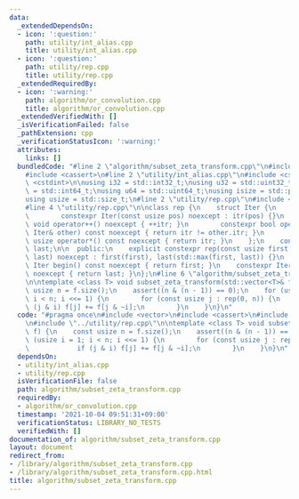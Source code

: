 ```yaml
---
data:
  _extendedDependsOn:
  - icon: ':question:'
    path: utility/int_alias.cpp
    title: utility/int_alias.cpp
  - icon: ':question:'
    path: utility/rep.cpp
    title: utility/rep.cpp
  _extendedRequiredBy:
  - icon: ':warning:'
    path: algorithm/or_convolution.cpp
    title: algorithm/or_convolution.cpp
  _extendedVerifiedWith: []
  _isVerificationFailed: false
  _pathExtension: cpp
  _verificationStatusIcon: ':warning:'
  attributes:
    links: []
  bundledCode: "#line 2 \"algorithm/subset_zeta_transform.cpp\"\n#include <vector>\n\
    #include <cassert>\n#line 2 \"utility/int_alias.cpp\"\n#include <cstddef>\n#include\
    \ <cstdint>\n\nusing i32 = std::int32_t;\nusing u32 = std::uint32_t;\nusing i64\
    \ = std::int64_t;\nusing u64 = std::uint64_t;\nusing isize = std::ptrdiff_t;\n\
    using usize = std::size_t;\n#line 2 \"utility/rep.cpp\"\n#include <algorithm>\n\
    #line 4 \"utility/rep.cpp\"\n\nclass rep {\n    struct Iter {\n        usize itr;\n\
    \        constexpr Iter(const usize pos) noexcept : itr(pos) {}\n        constexpr\
    \ void operator++() noexcept { ++itr; }\n        constexpr bool operator!=(const\
    \ Iter& other) const noexcept { return itr != other.itr; }\n        constexpr\
    \ usize operator*() const noexcept { return itr; }\n    };\n    const Iter first,\
    \ last;\n\n  public:\n    explicit constexpr rep(const usize first, const usize\
    \ last) noexcept : first(first), last(std::max(first, last)) {}\n    constexpr\
    \ Iter begin() const noexcept { return first; }\n    constexpr Iter end() const\
    \ noexcept { return last; }\n};\n#line 6 \"algorithm/subset_zeta_transform.cpp\"\
    \n\ntemplate <class T> void subset_zeta_transform(std::vector<T>& f) {\n    const\
    \ usize n = f.size();\n    assert((n & (n - 1)) == 0);\n    for (usize i = 1;\
    \ i < n; i <<= 1) {\n        for (const usize j : rep(0, n)) {\n            if\
    \ (j & i) f[j] += f[j & ~i];\n        }\n    }\n}\n"
  code: "#pragma once\n#include <vector>\n#include <cassert>\n#include \"../utility/int_alias.cpp\"\
    \n#include \"../utility/rep.cpp\"\n\ntemplate <class T> void subset_zeta_transform(std::vector<T>&\
    \ f) {\n    const usize n = f.size();\n    assert((n & (n - 1)) == 0);\n    for\
    \ (usize i = 1; i < n; i <<= 1) {\n        for (const usize j : rep(0, n)) {\n\
    \            if (j & i) f[j] += f[j & ~i];\n        }\n    }\n}\n"
  dependsOn:
  - utility/int_alias.cpp
  - utility/rep.cpp
  isVerificationFile: false
  path: algorithm/subset_zeta_transform.cpp
  requiredBy:
  - algorithm/or_convolution.cpp
  timestamp: '2021-10-04 09:51:31+09:00'
  verificationStatus: LIBRARY_NO_TESTS
  verifiedWith: []
documentation_of: algorithm/subset_zeta_transform.cpp
layout: document
redirect_from:
- /library/algorithm/subset_zeta_transform.cpp
- /library/algorithm/subset_zeta_transform.cpp.html
title: algorithm/subset_zeta_transform.cpp
---
```


